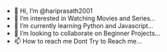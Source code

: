 - 👋 Hi, I’m @hariprasath2001
- 👀 I’m interested in Watching Movies and Series...
- 🌱 I’m currently learning Python and Javascript...
- 💞️ I’m looking to collaborate on Beginner Projects...
- 📫 How to reach me Dont Try to Reach me...

<!---
hariprasath2001/hariprasath2001 is a ✨ special ✨ repository because its `README.md` (this file) appears on your GitHub profile.
You can click the Preview link to take a look at your changes.
--->
